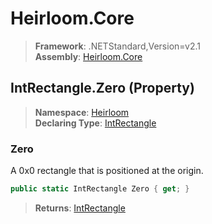 # Heirloom.Core

> **Framework**: .NETStandard,Version=v2.1  
> **Assembly**: [Heirloom.Core][0]

## IntRectangle.Zero (Property)

> **Namespace**: [Heirloom][0]  
> **Declaring Type**: [IntRectangle][1]

### Zero

A 0x0 rectangle that is positioned at the origin.

```cs
public static IntRectangle Zero { get; }
```

> **Returns**: [IntRectangle][1]

[0]: ../../../Heirloom.Core.md
[1]: ../IntRectangle.md

